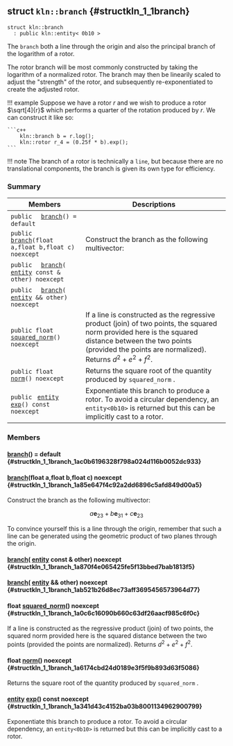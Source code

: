 ## struct `kln::branch` {#structkln_1_1branch}

```
struct kln::branch
  : public kln::entity< 0b10 >
```  

The `branch`  both a line through the origin and also the principal branch of the logarithm of a rotor.

The rotor branch will be most commonly constructed by taking the logarithm of a normalized rotor. The branch may then be linearily scaled to adjust the "strength" of the rotor, and subsequently re-exponentiated to create the adjusted rotor.

!!! example 
    Suppose we have a rotor $r$ and we wish to produce a rotor
    $\sqrt[4]{r}$ which performs a quarter of the rotation produced by
    $r$. We can construct it like so:
    
    ```c++
        kln::branch b = r.log();
        kln::rotor r_4 = (0.25f * b).exp();
    ```
    

!!! note 
    The branch of a rotor is technically a `line`, but because there are
    no translational components, the branch is given its own type for
    efficiency.

### Summary

 Members                        | Descriptions                                
--------------------------------|---------------------------------------------
`public  ` [`branch`](#structkln_1_1branch_1ac0b6196328f798a024d116b0052dc933)`() = default`  | 
`public  ` [`branch`](#structkln_1_1branch_1a85e647f4c92a2dd6896c5afd849d00a5)`(float a,float b,float c) noexcept`  | Construct the branch as the following multivector:
`public  ` [`branch`](#structkln_1_1branch_1a870f4e065425fe5f13bbed7bab1813f5)`(` [`entity`](../../api/kln_entity#structkln_1_1entity)` const & other) noexcept`  | 
`public  ` [`branch`](#structkln_1_1branch_1ab521b26d8ec73aff3695456573964d77)`(` [`entity`](../../api/kln_entity#structkln_1_1entity)` && other) noexcept`  | 
`public float ` [`squared_norm`](#structkln_1_1branch_1a0c6c16090b660c63df26aacf985c6f0c)`() noexcept`  | If a line is constructed as the regressive product (join) of two points, the squared norm provided here is the squared distance between the two points (provided the points are normalized). Returns $d^2 + e^2 + f^2$.
`public float ` [`norm`](#structkln_1_1branch_1a6174cbd24d0189e3f5f9b893d63f5086)`() noexcept`  | Returns the square root of the quantity produced by `squared_norm` .
`public ` [`entity`](../../api/kln_entity#structkln_1_1entity)` ` [`exp`](#structkln_1_1branch_1a341d43c4152ba03b8001134962900799)`() const noexcept`  | Exponentiate this branch to produce a rotor. To avoid a circular dependency, an `entity<0b10>`  is returned but this can be implicitly cast to a rotor.

### Members

####   [branch](#structkln_1_1branch_1ac0b6196328f798a024d116b0052dc933)() = default  {#structkln_1_1branch_1ac0b6196328f798a024d116b0052dc933}

####   [branch](#structkln_1_1branch_1a85e647f4c92a2dd6896c5afd849d00a5)(float a,float b,float c) noexcept  {#structkln_1_1branch_1a85e647f4c92a2dd6896c5afd849d00a5}

Construct the branch as the following multivector:

$$a \mathbf{e}_{23} + b\mathbf{e}_{31} + c\mathbf{e}_{23}$$

To convince yourself this is a line through the origin, remember that such a line can be generated using the geometric product of two planes through the origin.

####   [branch](#structkln_1_1branch_1a870f4e065425fe5f13bbed7bab1813f5)( [entity](../../api/kln_entity#structkln_1_1entity) const & other) noexcept  {#structkln_1_1branch_1a870f4e065425fe5f13bbed7bab1813f5}

####   [branch](#structkln_1_1branch_1ab521b26d8ec73aff3695456573964d77)( [entity](../../api/kln_entity#structkln_1_1entity) && other) noexcept  {#structkln_1_1branch_1ab521b26d8ec73aff3695456573964d77}

#### float  [squared_norm](#structkln_1_1branch_1a0c6c16090b660c63df26aacf985c6f0c)() noexcept  {#structkln_1_1branch_1a0c6c16090b660c63df26aacf985c6f0c}

If a line is constructed as the regressive product (join) of two points, the squared norm provided here is the squared distance between the two points (provided the points are normalized). Returns $d^2 + e^2 + f^2$.

#### float  [norm](#structkln_1_1branch_1a6174cbd24d0189e3f5f9b893d63f5086)() noexcept  {#structkln_1_1branch_1a6174cbd24d0189e3f5f9b893d63f5086}

Returns the square root of the quantity produced by `squared_norm` .

####  [entity](../../api/kln_entity#structkln_1_1entity)  [exp](#structkln_1_1branch_1a341d43c4152ba03b8001134962900799)() const noexcept  {#structkln_1_1branch_1a341d43c4152ba03b8001134962900799}

Exponentiate this branch to produce a rotor. To avoid a circular dependency, an `entity<0b10>`  is returned but this can be implicitly cast to a rotor.

